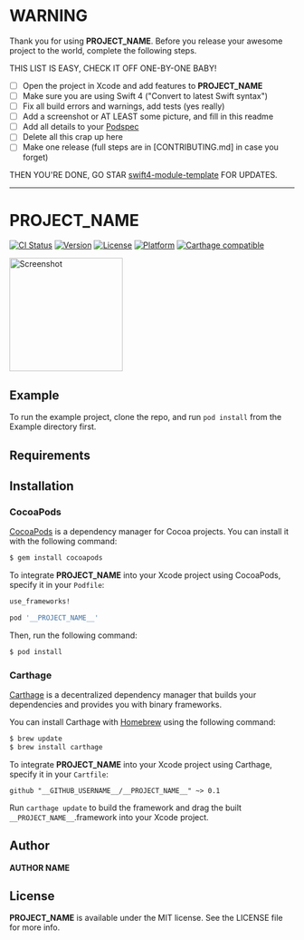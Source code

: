 # WARNING

Thank you for using __PROJECT_NAME__. Before you release your awesome project to the world, complete the following steps.

THIS LIST IS EASY, CHECK IT OFF ONE-BY-ONE BABY!

 - [ ] Open the project in Xcode and add features to __PROJECT_NAME__
 - [ ] Make sure you are using Swift 4 ("Convert to latest Swift syntax")
 - [ ] Fix all build errors and warnings, add tests (yes really)
 - [ ] Add a screenshot or AT LEAST some picture, and fill in this readme
 - [ ] Add all details to your [Podspec](__PROJECT_NAME__.podspec)
 - [ ] Delete all this crap up here
 - [ ] Make one release (full steps are in [CONTRIBUTING.md] in case you forget)

THEN YOU'RE DONE, GO STAR [swift4-module-template](https://github.com/fulldecent/swift4-module-template) FOR UPDATES.

----

# __PROJECT_NAME__

[![CI Status](http://img.shields.io/travis/__GITHUB_USERNAME__/__PROJECT_NAME__.svg?style=flat)](https://travis-ci.org/__GITHUB_USERNAME__/__PROJECT_NAME__)
[![Version](https://img.shields.io/cocoapods/v/__PROJECT_NAME__.svg?style=flat)](https://cocoapods.org/pods/__PROJECT_NAME__)
[![License](https://img.shields.io/cocoapods/l/__PROJECT_NAME__.svg?style=flat)](https://cocoapods.org/pods/__PROJECT_NAME__)
[![Platform](https://img.shields.io/cocoapods/p/__PROJECT_NAME__.svg?style=flat)](https://cocoapods.org/pods/__PROJECT_NAME__)
[![Carthage compatible](https://img.shields.io/badge/Carthage-compatible-4BC51D.svg?style=flat)](https://github.com/Carthage/Carthage)

<a href="https://placehold.it/400?text=Screen+shot"><img width=200 height=200 src="https://placehold.it/400?text=Screen+shot" alt="Screenshot" /></a>


## Example

To run the example project, clone the repo, and run `pod install` from the Example directory first.


## Requirements


## Installation

### CocoaPods

[CocoaPods](http://cocoapods.org) is a dependency manager for Cocoa projects. You can install it with the following command:

```bash
$ gem install cocoapods
```

To integrate __PROJECT_NAME__ into your Xcode project using CocoaPods, specify it in your `Podfile`:

```ruby
use_frameworks!

pod '__PROJECT_NAME__'
```

Then, run the following command:

```bash
$ pod install
```


### Carthage

[Carthage](https://github.com/Carthage/Carthage) is a decentralized dependency manager that builds your dependencies and provides you with binary frameworks.

You can install Carthage with [Homebrew](http://brew.sh/) using the following command:

```bash
$ brew update
$ brew install carthage
```

To integrate __PROJECT_NAME__ into your Xcode project using Carthage, specify it in your `Cartfile`:

```ogdl
github "__GITHUB_USERNAME__/__PROJECT_NAME__" ~> 0.1
```

Run `carthage update` to build the framework and drag the built `__PROJECT_NAME__`.framework into your Xcode project.


## Author

__AUTHOR NAME__


## License

__PROJECT_NAME__ is available under the MIT license. See the LICENSE file for more info.
